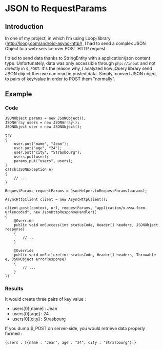# JSON to RequestParams

## Introduction

In one of my project, in which I'm using Loopj library (http://loopj.com/android-async-http/), I had to send a complex JSON Object to a web-service over POST HTTP request.

I tried to send data thanks to StringEntity with a application/json content type. Unfortunately, data was only accessible through `php://input` and not directly in `$_POST`. It's the reason why, I analyzed how jQuery library send JSON object then we can read in posted data. Simply, convert JSON object to pairs of key/value in order to POST them "normally".

## Example

### Code

    JSONObject params = new JSONObject();
    JSONArray users = new JSONArray();
    JSONObject user = new JSONObject();

    try
    {
        user.put("name", "Jean");
        user.put("age", "24");
        user.put("city", "Strasbourg");
        users.put(user);
        params.put("users", users);
    }
    catch(JSONException e)
    {
        // ...
    }

    RequestParams requestParams = JsonHelper.toRequestParams(params);

    AsyncHttpClient client = new AsyncHttpClient();

    client.post(context, url, requestParams, "application/x-www-form-urlencoded", new JsonHttpResponseHandler()
    {
        @Override
        public void onSuccess(int statusCode, Header[] headers, JSONObject response)
        {
            //...       
        }

        @Override
        public void onFailure(int statusCode, Header[] headers, Throwable e, JSONObject errorResponse)
        {
            // ...
        }
    })

### Results

It would create three pairs of key value :

- users[0][name] : Jean
- users[0][age] : 24
- users[0][city] : Strasbourg

If you dump $_POST on server-side, you would retrieve data properly formed :

    {users : [{name : "Jean", age : "24", city : "Strasbourg"}]}
